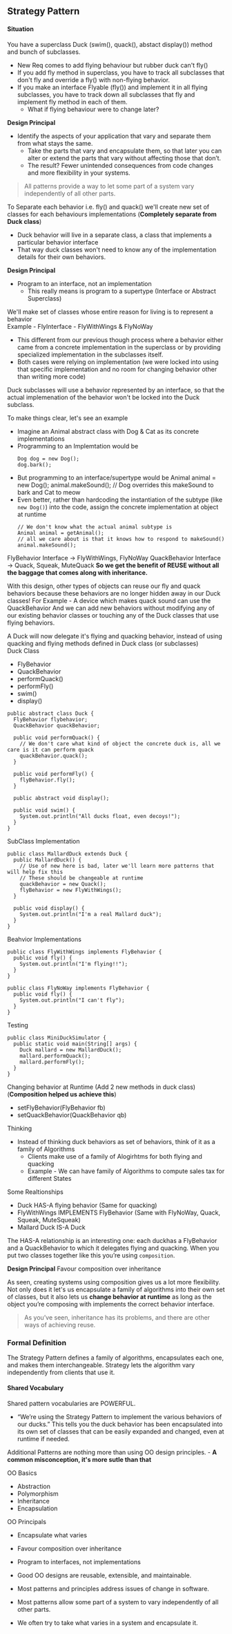 ## Strategy Pattern

#### Situation
You have a superclass Duck (swim(), quack(), abstact display()) method and bunch of subclasses.
- New Req comes to add flying behaviour but rubber duck can't fly()
- If you add fly method in superclass, you have to track all subclasses that don't fly and override a fly() with non-flying behavior.
- If you make an interface Flyable (fly()) and implement it in all flying subclasses, you have to track down all subclasses that fly and implement fly method in each of them.
  - What if flying behaviour were to change later?

**Design Principal**
- Identify the aspects of your application that vary and separate them from what stays the same.
  - Take the parts that vary and encapsulate them, so that later you can alter or extend the parts that vary without affecting those that don’t.
  - The result? Fewer unintended consequences from code changes and more flexibility in your systems.

> All patterns provide a way to let some part of a system vary independently of all other parts.

To Separate each behavior i.e. fly() and quack() we'll create new set of classes for each behaviours implementations (**Completely separate from Duck class**)
  - Duck behavior will live in a separate class, a class that implements a particular behavior interface
  - That way duck classes won't need to know any of the implementation details for their own behaviors.

**Design Principal**
- Program to an interface, not an implementation
  - This really means is program to a supertype (Interface or Abstract Superclass)

We'll make set of classes whose entire reason for living is to represent a behavior  
Example - FlyInterface - FlyWithWings & FlyNoWay
  - This different from our previous though process where a behavior either came from a concrete implementation in the superclass or by providing specialized implementation in the subclasses itself.
  - Both cases were relying on implementation (we were locked into using that specific implementation and no room for changing behavior other than writing more code)

Duck subclasses will use a behavior represented by an interface, so that the actual implemenation of the behavior won't be locked into the Duck subclass.  

To make things clear, let's see an example  
- Imagine an Animal abstract class with Dog & Cat as its concrete implementations
- Programming to an Implemtation would be
  ```
  Dog dog = new Dog();
  dog.bark();
  ```
- But programming to an interface/supertype would be
  Animal animal = new Dog();
  animal.makeSound();
  // Dog overrides this makeSound to bark and Cat to meow
- Even better, rather than hardcoding the instantiation of the subtype (like `new Dog()`) into the code, assign the concrete implementation at object at runtime
  ```
  // We don't know what the actual animal subtype is
  Animal animal = getAnimal();
  // all we care about is that it knows how to respond to makeSound()
  animal.makeSound();
  ```

FlyBehavior Interface -> FlyWithWings, FlyNoWay
QuackBehavior Interface -> Quack, Squeak, MuteQuack
**So we get the benefit of REUSE without all the baggage that comes along with inheritance.**

With this design, other types of objects can reuse our fly and quack behaviors because these behaviors are no longer hidden away in our Duck classes! For Example - A device which makes quack sound can use the QuackBehavior
And we can add new behaviors without modifying any of our existing behavior classes or touching any of the Duck classes that use flying behaviors.


A Duck will now delegate it's flying and quacking behavior, instead of using quacking and flying methods defined in Duck class (or subclasses)  
Duck Class
  - FlyBehavior
  - QuackBehavior
  - performQuack()
  - performFly()
  - swim()
  - display()

```
public abstract class Duck {
  FlyBehavior flybehavior;
  QuackBehavior quackBehavior;

  public void performQuack() {
    // We don't care what kind of object the concrete duck is, all we care is it can perform quack
    quackBehavior.quack();
  }

  public void performFly() {
    flyBehavior.fly();
  }

  public abstract void display();

  public void swim() {
    System.out.println("All ducks float, even decoys!");
  }
}
```
SubClass Implementation
```
public class MallardDuck extends Duck {
  public MallardDuck() {
    // Use of new here is bad, later we'll learn more patterns that will help fix this
    // These should be changeable at runtime
    quackBehavior = new Quack();
    flyBehavior = new FlyWithWings();
  }

  public void display() {
    System.out.println("I'm a real Mallard duck");
  }
}
```

Beahvior Implementations
```
public class FlyWithWings implements FlyBehavior {
  public void fly() {
    System.out.println("I'm flying!!");
  }
}
```
```
public class FlyNoWay implements FlyBehavior {
  public void fly() {
    System.out.println("I can't fly");
  }
}
```
Testing
```
public class MiniDuckSimulator {
  public static void main(String[] args) {
    Duck mallard = new MallardDuck();
    mallard.performQuack();
    mallard.performFly();
  }
}
```

Changing behavior at Runtime (Add 2 new methods in duck class) (**Composition helped us achieve this**)
- setFlyBehavior(FlyBehavior fb)
- setQuackBehavior(QuackBehavior qb)


Thinking
- Instead of thinking duck behaviors as set of behaviors, think of it as a family of Algorithms
  - Clients make use of a family of Alogirhtms for both flying and quacking
  - Example - We can have family of Algorithms to compute sales tax for different States

Some Realtionships
- Duck HAS-A flying behavior (Same for quacking)
- FlyWithWings IMPLEMENTS FlyBehavior (Same with FlyNoWay, Quack, Squeak, MuteSqueak)
- Mallard Duck IS-A Duck


The HAS-A relationship is an interesting one: each duckhas a FlyBehavior and a QuackBehavior to which it delegates flying and quacking. When you put two classes together like this you’re using `composition`.  

**Design Principal**
Favour composition over inheritance  

As seen, creating systems using composition gives us a lot more flexibility. Not only does it let's us encapsulate a family of algorithms into their own set of classes, but it also lets us **change behavior at runtime** as long as the object you’re composing with implements the correct behavior interface.  

> As you’ve seen, inheritance has its problems, and there are other ways of achieving reuse.

### Formal Definition
The Strategy Pattern defines a family of algorithms, encapsulates each one, and makes them interchangeable. Strategy lets the algorithm vary independently from clients that use it.  





#### Shared Vocabulary
Shared pattern vocabularies are POWERFUL.  
- “We’re using the Strategy Pattern to implement the various behaviors of our ducks.” This tells you the duck behavior has been encapsulated into its own set of classes that can be easily expanded and changed, even at runtime if needed.


Additional
Patterns are nothing more than using OO design principles. - **A common misconception, it's more sutle than that**


OO Basics
- Abstraction
- Polymorphism
- Inheritance
- Encapsulation

OO Principals
- Encapsulate what varies
- Favour composition over inheritance
- Program to interfaces, not implementations


- Good OO designs are reusable, extensible, and maintainable.
- Most patterns and principles address issues of change in software.
- Most patterns allow some part of a system to vary independently of all other parts.
- We often try to take what varies in a system and encapsulate it.
